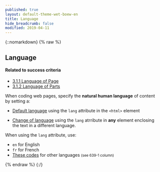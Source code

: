 ```yaml
---
published: true
layout: default-theme-wet-boew-en
title: Language
hide_breadcrumb: false
modified: 2019-04-11
---
```

{::nomarkdown}
{% raw %}
<!-- Language -->
<div class="row">
	<div class="mrgn-lft-md mrgn-rght-md">
		<h2 id="lang" class="page-header">Language</h2>
	</div>
	<div class="col-md-4 pull-right">
		<div class="panel panel-default">
			<div class="panel-heading">
				<h4 class="panel-title">Related to success criteria</h4>
			</div>
			<div class="panel-body">
				<ul class="list-unstyled">
					<li><a href="http://www.w3.org/TR/2012/NOTE-UNDERSTANDING-WCAG20-20120103/meaning-doc-lang-id.html" rel="external">3.1.1 Language of Page</a></li>
					<li><a href="http://www.w3.org/TR/UNDERSTANDING-WCAG20/meaning-other-lang-id.html" rel="external">3.1.2 Language of Parts</a></li>
				</ul>
			</div>
		</div>
	</div>
	<div class="mrgn-lft-md mrgn-rght-md">
		<p>
			When coding web pages, specify the <strong>natural human language</strong> of content by setting a:
		</p>
		<ul>
			<li>
				<p><a href="http://www.w3.org/TR/2012/NOTE-WCAG20-TECHS-20120103/H57" rel="external" title="WCAG 2.0, Technique H57">Default language</a> using the <code>lang</code> attribute in the <code>&lt;html&gt;</code> element</p>
			</li>
			<li>
				<p><a href="http://www.w3.org/TR/2012/NOTE-UNDERSTANDING-WCAG20-20120103/meaning-other-lang-id.html" rel="external" title="3.1.2 Language of Parts">Change of language</a> using the <code>lang</code> atrribute in <strong>any</strong> element enclosing the text in a different language.</p>
			</li>
		</ul>
		<p>When using the <code>lang</code> attribute, use:</p>
		<ul>
			<li><code>en</code> for English</li>
			<li><code>fr</code> for French</li>
			<li><a href="http://en.wikipedia.org/wiki/List_of_ISO_639-1_codes">These codes</a> for other languages <small>(see 639-1 column)</small></li>
		</ul>
	</div>
</div>
{% endraw %}
{:/}
